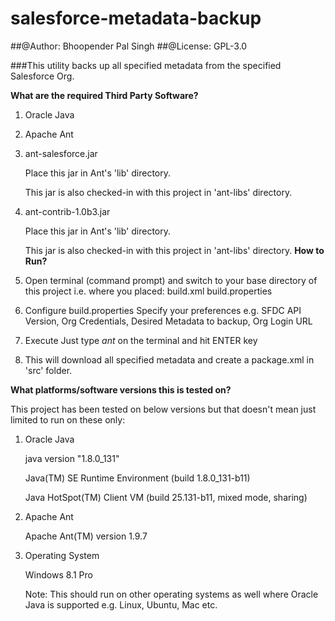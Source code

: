 # salesforce-metadata-backup
##@Author: Bhoopender Pal Singh
##@License: GPL-3.0

###This utility backs up all specified metadata from the specified Salesforce Org.

**What are the required Third Party Software?**
1. Oracle Java
2. Apache Ant
3. ant-salesforce.jar

	Place this jar in Ant's 'lib' directory.
	
	This jar is also checked-in with this project in 'ant-libs' directory.	
4. ant-contrib-1.0b3.jar

	Place this jar in Ant's 'lib' directory.
	
	This jar is also checked-in with this project in 'ant-libs' directory.
**How to Run?**
1. Open terminal (command prompt) and switch to your base directory of this project i.e. where you placed:
	build.xml
	build.properties
2. Configure build.properties
	Specify your preferences e.g. SFDC API Version, Org Credentials, Desired Metadata to backup, Org Login URL
3. Execute
	Just type *ant* on the terminal and hit ENTER key
4. This will download all specified metadata and create a package.xml in 'src' folder.

**What platforms/software versions this is tested on?**

This project has been tested on below versions but that doesn't mean just limited to run on these only:
1. Oracle Java

	java version "1.8.0_131"
	
	Java(TM) SE Runtime Environment (build 1.8.0_131-b11)
	
	Java HotSpot(TM) Client VM (build 25.131-b11, mixed mode, sharing)
2. Apache Ant

	Apache Ant(TM) version 1.9.7	
3. Operating System

	Windows 8.1 Pro
	
	Note: This should run on other operating systems as well where Oracle Java is supported e.g. Linux, Ubuntu, Mac etc.